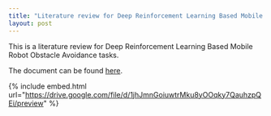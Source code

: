 ```yaml
---
title: "Literature review for Deep Reinforcement Learning Based Mobile Robot Obstacle Avoidance"
layout: post
---
```


This is a literature review for Deep Reinforcement Learning Based Mobile Robot Obstacle Avoidance tasks.


The document can be found [here](https://drive.google.com/file/d/1jhJmnGoiuwtrMku8yOOqky7QauhzpQEi/view?usp=sharing).

{% include embed.html url="https://drive.google.com/file/d/1jhJmnGoiuwtrMku8yOOqky7QauhzpQEi/preview" %}

